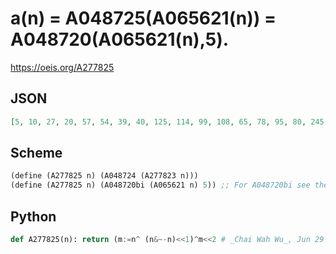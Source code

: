 # a\(n\) \= A048725\(A065621\(n\)\) \= A048720\(A065621\(n\),5\)\.
https://oeis.org/A277825
## JSON
```JSON
[5, 10, 27, 20, 57, 54, 39, 40, 125, 114, 99, 108, 65, 78, 95, 80, 245, 250, 235, 228, 201, 198, 215, 216, 141, 130, 147, 156, 177, 190, 175, 160, 485, 490, 507, 500, 473, 470, 455, 456, 413, 402, 387, 396, 417, 430, 447, 432, 277, 282, 267, 260, 297, 294, 311, 312, 365, 354, 371, 380, 337, 350, 335, 320, 965, 970, 987, 980, 1017, 1014, 999, 1000]
```
## Scheme
```Scheme
(define (A277825 n) (A048724 (A277823 n)))
(define (A277825 n) (A048720bi (A065621 n) 5)) ;; For A048720bi see the Scheme-program attachment in A048720.
```
## Python
```Python
def A277825(n): return (m:=n^ (n&~-n)<<1)^m<<2 # _Chai Wah Wu_, Jun 29 2022
```
